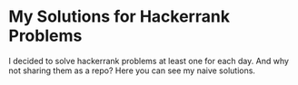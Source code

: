 # My Solutions for Hackerrank Problems

I decided to solve hackerrank problems at least one for each day.
And why not sharing them as a repo? Here you can see my naive solutions.
